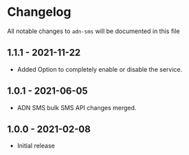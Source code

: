 # Changelog

All notable changes to `adn-sms` will be documented in this file

## 1.1.1 - 2021-11-22

- Added Option to completely enable or disable the service.

## 1.0.1 - 2021-06-05

- ADN SMS bulk SMS API changes merged.

## 1.0.0 - 2021-02-08

- Initial release
